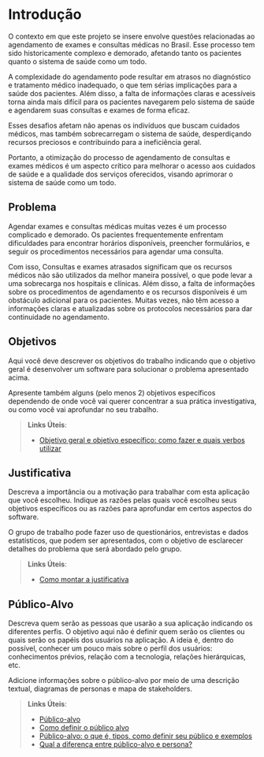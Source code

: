# Introdução

O contexto em que este projeto se insere envolve questões relacionadas ao agendamento de exames e consultas médicas no Brasil. Esse processo tem sido historicamente complexo e demorado, afetando tanto os pacientes quanto o sistema de saúde como um todo.

A complexidade do agendamento pode resultar em atrasos no diagnóstico e tratamento médico inadequado, o que tem sérias implicações para a saúde dos pacientes. Além disso, a falta de informações claras e acessíveis torna ainda mais difícil para os pacientes navegarem pelo sistema de saúde e agendarem suas consultas e exames de forma eficaz.

Esses desafios afetam não apenas os indivíduos que buscam cuidados médicos, mas também sobrecarregam o sistema de saúde, desperdiçando recursos preciosos e contribuindo para a ineficiência geral.

Portanto, a otimização do processo de agendamento de consultas e exames médicos é um aspecto crítico para melhorar o acesso aos cuidados de saúde e a qualidade dos serviços oferecidos, visando aprimorar o sistema de saúde como um todo.

## Problema

Agendar exames e consultas médicas muitas vezes é um processo complicado e demorado. Os pacientes frequentemente enfrentam dificuldades para encontrar horários disponíveis, preencher formulários, e seguir os procedimentos necessários para agendar uma consulta.

Com isso, Consultas e exames atrasados significam que os recursos médicos não são utilizados da melhor maneira possível, o que pode levar a uma sobrecarga nos hospitais e clínicas.
Além disso, a falta de informações sobre os procedimentos de agendamento e os recursos disponíveis é um obstáculo adicional para os pacientes. Muitas vezes, não têm acesso a informações claras e atualizadas sobre os protocolos necessários para dar continuidade no agendamento.

## Objetivos

Aqui você deve descrever os objetivos do trabalho indicando que o objetivo geral é desenvolver um software para solucionar o problema apresentado acima. 

Apresente também alguns (pelo menos 2) objetivos específicos dependendo de onde você vai querer concentrar a sua prática investigativa, ou como você vai aprofundar no seu trabalho.
 
> **Links Úteis**:
> - [Objetivo geral e objetivo específico: como fazer e quais verbos utilizar](https://blog.mettzer.com/diferenca-entre-objetivo-geral-e-objetivo-especifico/)

## Justificativa

Descreva a importância ou a motivação para trabalhar com esta aplicação que você escolheu. Indique as razões pelas quais você escolheu seus objetivos específicos ou as razões para aprofundar em certos aspectos do software.

O grupo de trabalho pode fazer uso de questionários, entrevistas e dados estatísticos, que podem ser apresentados, com o objetivo de esclarecer detalhes do problema que será abordado pelo grupo.

> **Links Úteis**:
> - [Como montar a justificativa](https://guiadamonografia.com.br/como-montar-justificativa-do-tcc/)

## Público-Alvo

Descreva quem serão as pessoas que usarão a sua aplicação indicando os diferentes perfis. O objetivo aqui não é definir quem serão os clientes ou quais serão os papéis dos usuários na aplicação. A ideia é, dentro do possível, conhecer um pouco mais sobre o perfil dos usuários: conhecimentos prévios, relação com a tecnologia, relações
hierárquicas, etc.

Adicione informações sobre o público-alvo por meio de uma descrição textual, diagramas de personas e mapa de stakeholders.

> **Links Úteis**:
> - [Público-alvo](https://blog.hotmart.com/pt-br/publico-alvo/)
> - [Como definir o público alvo](https://exame.com/pme/5-dicas-essenciais-para-definir-o-publico-alvo-do-seu-negocio/)
> - [Público-alvo: o que é, tipos, como definir seu público e exemplos](https://klickpages.com.br/blog/publico-alvo-o-que-e/)
> - [Qual a diferença entre público-alvo e persona?](https://rockcontent.com/blog/diferenca-publico-alvo-e-persona/)
